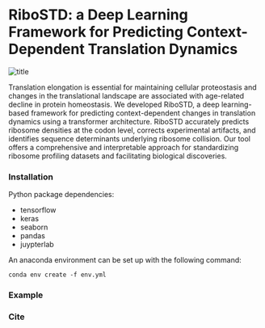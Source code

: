 # RiboSTD: a Deep Learning Framework for Predicting Context-Dependent Translation Dynamics

![title](https://user-images.githubusercontent.com/12596418/217427139-91b4cba8-e973-4f43-aa51-118ddfeea028.png)

Translation elongation is essential for maintaining cellular proteostasis and changes in the translational landscape are associated with age-related decline in protein homeostasis. We developed RiboSTD, a deep learning-based framework for predicting context-dependent changes in translation dynamics using a transformer architecture. RiboSTD accurately predicts ribosome densities at the codon level, corrects experimental artifacts, and identifies sequence determinants underlying ribosome collision. Our tool offers a comprehensive and interpretable approach for standardizing ribosome profiling datasets and facilitating biological discoveries.

### Installation
Python package dependencies:
- tensorflow
- keras
- seaborn
- pandas
- juypterlab

An anaconda environment can be set up with the following command:
```
conda env create -f env.yml
```

### Example

### Cite
 
